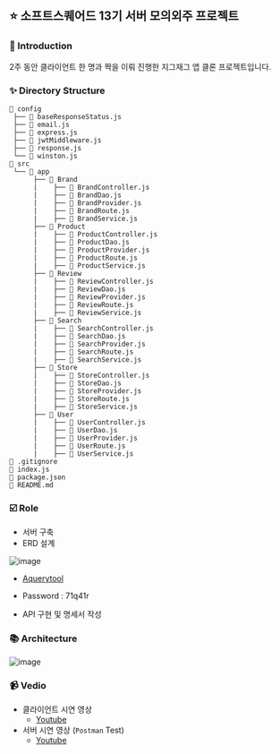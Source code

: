 ## :star: 소프트스퀘어드 13기 서버 모의외주 프로젝트

### 📝 Introduction

2주 동안 클라이언트 한 명과 짝을 이뤄 진행한 지그재그 앱 클론 프로젝트입니다.

### ✨ Directory Structure


```
📂 config
 ├── 📄 baseResponseStatus.js
 ├── 📄 email.js
 ├── 📄 express.js
 ├── 📄 jwtMiddleware.js
 ├── 📄 response.js
 └── 📄 winston.js                                      
📂 src
 └── 📂 app           			
      ├── 📂 Brand           		
      |    ├── 📄 BrandController.js          	
      |    ├── 📄 BrandDao.js 		
      |    ├── 📄 BrandProvider.js   		
      |    ├── 📄 BrandRoute.js   		 
      |    ├── 📄 BrandService.js   		 
      ├── 📂 Product          		
      |    ├── 📄 ProductController.js          	
      |    ├── 📄 ProductDao.js 		
      |    ├── 📄 ProductProvider.js   		
      |    ├── 📄 ProductRoute.js   		 
      |    ├── 📄 ProductService.js   	
      ├── 📂 Review         		
      |    ├── 📄 ReviewController.js          	
      |    ├── 📄 ReviewDao.js 		
      |    ├── 📄 ReviewProvider.js   		
      |    ├── 📄 ReviewRoute.js   		 
      |    ├── 📄 ReviewService.js   	
      ├── 📂 Search          		
      |    ├── 📄 SearchController.js          	
      |    ├── 📄 SearchDao.js 		
      |    ├── 📄 SearchProvider.js   		
      |    ├── 📄 SearchRoute.js   		 
      |    ├── 📄 SearchService.js   	
      ├── 📂 Store          	
      |    ├── 📄 StoreController.js          	
      |    ├── 📄 StoreDao.js 		
      |    ├── 📄 StoreProvider.js   	
      |    ├── 📄 StoreRoute.js   		 
      |    ├── 📄 StoreService.js  
      ├── 📂 User          		
      |    ├── 📄 UserController.js          	
      |    ├── 📄 UserDao.js 	
      |    ├── 📄 UserProvider.js   		
      |    ├── 📄 UserRoute.js   		 
      |    ├── 📄 UserService.js  
📄 .gitignore                     		
📄 index.js                                                        	 
📄 package.json                      
📄 README.md
```

### ☑️ Role

- 서버 구축
- ERD 설계

![image](https://user-images.githubusercontent.com/78870076/120744839-dbb65e80-c536-11eb-8127-d85b001a7123.png)

  - [Aquerytool](https://aquerytool.com:443/aquerymain/index/?rurl=d4462468-9965-44d8-9a74-e10705ecee87)
  - Password : 71q41r

- API 구현 및 명세서 작성

### 📚 Architecture

![image](https://user-images.githubusercontent.com/78870076/120702010-8c4c4000-c4ee-11eb-85ec-763de534938a.png)

### 📹 Vedio

- 클라이언트 시연 영상
  - [Youtube](https://youtu.be/bTpqDzdvERw)
- 서버 시연 영상 (`Postman` Test)
  - [Youtube](https://youtu.be/0n2Rf837mBI)

